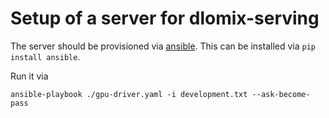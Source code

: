 
# Setup of a server for dlomix-serving

The server should be provisioned via [ansible](https://www.ansible.com/). This can be installed via `pip install ansible`.

Run it via

```shell
ansible-playbook ./gpu-driver.yaml -i development.txt --ask-become-pass
```

